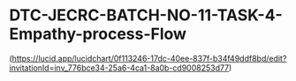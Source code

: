 # DTC-JECRC-BATCH-NO-11-TASK-4-Empathy-process-Flow
(https://lucid.app/lucidchart/0f113246-17dc-40ee-837f-b34f49ddf8bd/edit?invitationId=inv_776bce34-25a6-4ca1-8a0b-cd9008253d77)
